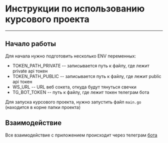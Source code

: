 # Инструкции по использованию курсового проекта

------

## Начало работы
Для начала нужно подготовить несколько ENV переменных:
* TOKEN_PATH_PRIVATE -- записывается путь к файлу, где лежит private api токен
* TOKEN_PATH_PUBLIC -- записывается путь к файлу, где лежит public api токен
* WS_URL -- URL веб сокета, откуда будут тянуться свечки
* TG_BOT_TOKEN -- путь к файлу, где лежит токен телеграм бота

Для запуска курсового проекта, нужно запустить файл `main.go` (находится в корне папки проекта)

## Взаимодействие
Все взаимодействие с приложением происходит через телеграм [бота](http://t.me/Tfs_CP_bot)
